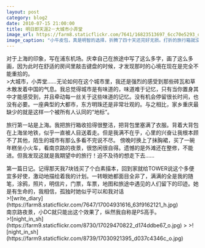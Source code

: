 ```yaml
---
layout: post
category: blog2
date: 2010-07-15 21:00:00
title: 明日即天涯2－大城市小弄堂
image_url: https://farm8.staticflickr.com/7641/16823513697_6cc70e5293_o.jpg
image_caption: "小牛皮包，真是明智的选择，折腾了四十天还完好无损。打折的旅行箱就没有这么好运气了，一路下来几乎夭折。"
---
```


<figcaption class="reading-notes">
对于上海的印象，写在浦东机场。庆幸自己在旅途中写了这么多字，画了这么多画，因为此时在舒适的房间里敲击键盘的时候，才发现那时的心境在现在是完全不能重拾的。
</figcaption>
>大城市，小弄堂……无论如何在这个城市里，我还是强烈的感受到那些砖瓦和草木散发着中国的气息。我总觉得城市是有味道的，味道难于记忆，只有当你置身其中才能感受到，并且牵动每一丝关于这些味道的记忆。没有机会停留很长时间，也没有必要。一座典型的大都市，东方明珠还是非常壮观的。与之相比，家乡重庆最缺少的就是这样一个被所有人认同的“地标”。

旅行第一站是上海。我把旅行箱收拾得很整洁，把背包里塞满了衣服。背着大背包在上海坐地铁，似乎一直被人目送着走。但是我满不在乎，心里的兴奋让我根本顾不了其他，陌生的城市有那么多看不完说不尽。
傍晚时换上了抹胸裙，买了一碗年糕坐小火车，看南京路的夜景，很悠闲很自得。遗憾的是外滩还在整修，不能进。但我发现这就是我期望中的旅行！迫不及待的想走下去……

<figcaption>
第一篇日记。记得那天我7块钱买了个白素描本，回到家就给TOWER说这个多便宜多好使，激动地描绘着我的计划。一转眼她都面目全非了，满满的全是我的随笔，涂鸦，照片，明信片，门票，车票，地图和旅途中遇见的人们留下的印迹。她是有生命的，我相信，孤独时她似乎可以和我对话
</figcaption>
>![write_diary](https://farm8.staticflickr.com/7647/17004931616_63f9162121_h.jpg)


<figcaption>
南京路夜景，小DC就只能出这个效果了，纵然我自称是PS高手。
</figcaption>
>![night_in_sh](https://farm9.staticflickr.com/8730/17029470822_d174ddbe67_o.jpg)
>
>![night_in_sh](https://farm9.staticflickr.com/8739/17030921395_d037c4346c_o.jpg)
